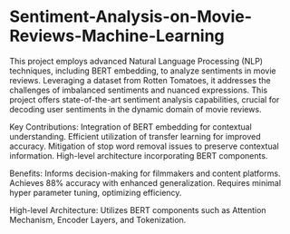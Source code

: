 # Sentiment-Analysis-on-Movie-Reviews-Machine-Learning
This project employs advanced Natural Language Processing (NLP) techniques, including BERT embedding, to analyze sentiments in movie reviews. Leveraging a dataset from Rotten Tomatoes, it addresses the challenges of imbalanced sentiments and nuanced expressions. This project offers state-of-the-art sentiment analysis capabilities, crucial for decoding user sentiments in the dynamic domain of movie reviews.

Key Contributions:
Integration of BERT embedding for contextual understanding.
Efficient utilization of transfer learning for improved accuracy.
Mitigation of stop word removal issues to preserve contextual information.
High-level architecture incorporating BERT components.

Benefits:
Informs decision-making for filmmakers and content platforms.
Achieves 88% accuracy with enhanced generalization.
Requires minimal hyper parameter tuning, optimizing efficiency.

High-level Architecture:
Utilizes BERT components such as Attention Mechanism, Encoder Layers, and Tokenization.
